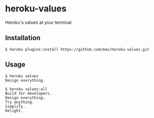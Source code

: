 # heroku-values

Heroku's values at your terminal.

## Installation

```
$ heroku plugins:install https://github.com/max/heroku-values.git
```

## Usage

```
$ heroku values
Design everything.

$ heroku values:all
Build for developers.
Design everything.
Try anything.
Simplify.
Delight.
```
